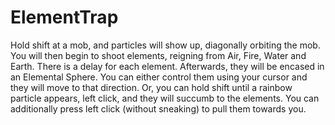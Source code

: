 # ElementTrap

Hold shift at a mob, and particles will show up, diagonally orbiting the mob. You will then begin to shoot elements, reigning from Air, Fire, Water and Earth. There is a delay for each element. Afterwards, they will be encased in an Elemental Sphere. You can either control them using your cursor and they will move to that direction. Or, you can hold shift until a rainbow particle appears, left click, and they will succumb to the elements. You can additionally press left click (without sneaking) to pull them towards you.
